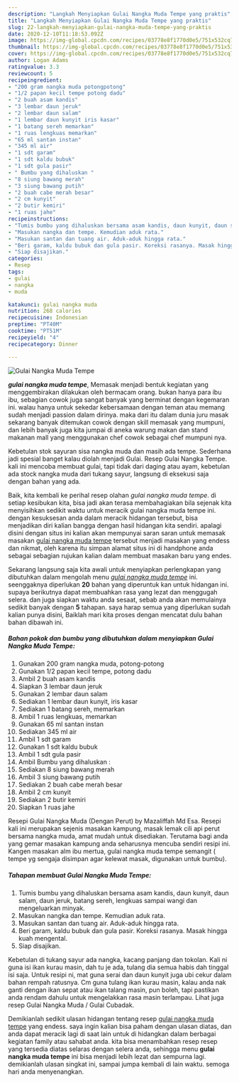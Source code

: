 ```yaml
---
description: "Langkah Menyiapkan Gulai Nangka Muda Tempe yang praktis"
title: "Langkah Menyiapkan Gulai Nangka Muda Tempe yang praktis"
slug: 22-langkah-menyiapkan-gulai-nangka-muda-tempe-yang-praktis
date: 2020-12-10T11:18:53.092Z
image: https://img-global.cpcdn.com/recipes/03778e8f1770d0e5/751x532cq70/gulai-nangka-muda-tempe-foto-resep-utama.jpg
thumbnail: https://img-global.cpcdn.com/recipes/03778e8f1770d0e5/751x532cq70/gulai-nangka-muda-tempe-foto-resep-utama.jpg
cover: https://img-global.cpcdn.com/recipes/03778e8f1770d0e5/751x532cq70/gulai-nangka-muda-tempe-foto-resep-utama.jpg
author: Logan Adams
ratingvalue: 3.3
reviewcount: 5
recipeingredient:
- "200 gram nangka muda potongpotong"
- "1/2 papan kecil tempe potong dadu"
- "2 buah asam kandis"
- "3 lembar daun jeruk"
- "2 lembar daun salam"
- "1 lembar daun kunyit iris kasar"
- "1 batang sereh memarkan"
- "1 ruas lengkuas memarkan"
- "65 ml santan instan"
- "345 ml air"
- "1 sdt garam"
- "1 sdt kaldu bubuk"
- "1 sdt gula pasir"
- " Bumbu yang dihaluskan "
- "8 siung bawang merah"
- "3 siung bawang putih"
- "2 buah cabe merah besar"
- "2 cm kunyit"
- "2 butir kemiri"
- "1 ruas jahe"
recipeinstructions:
- "Tumis bumbu yang dihaluskan bersama asam kandis, daun kunyit, daun salam, daun jeruk, batang sereh, lengkuas sampai wangi dan mengeluarkan minyak."
- "Masukan nangka dan tempe. Kemudian aduk rata."
- "Masukan santan dan tuang air. Aduk-aduk hingga rata."
- "Beri garam, kaldu bubuk dan gula pasir. Koreksi rasanya. Masak hingga kuah mengental."
- "Siap disajikan."
categories:
- Resep
tags:
- gulai
- nangka
- muda

katakunci: gulai nangka muda 
nutrition: 268 calories
recipecuisine: Indonesian
preptime: "PT40M"
cooktime: "PT51M"
recipeyield: "4"
recipecategory: Dinner

---
```



![Gulai Nangka Muda Tempe](https://img-global.cpcdn.com/recipes/03778e8f1770d0e5/751x532cq70/gulai-nangka-muda-tempe-foto-resep-utama.jpg)

<b><i>gulai nangka muda tempe</i></b>, Memasak menjadi bentuk kegiatan yang menggembirakan dilakukan oleh bermacam orang. bukan hanya para ibu ibu, sebagian cowok juga sangat banyak yang berminat dengan kegemaran ini. walau hanya untuk sekedar kebersamaan dengan teman atau memang sudah menjadi passion dalam dirinya. maka dari itu dalam dunia juru masak sekarang banyak ditemukan cowok dengan skill memasak yang mumpuni, dan lebih banyak juga kita jumpai di aneka warung makan dan stand makanan mall yang menggunakan chef cowok sebagai chef mumpuni nya.

Kebetulan stok sayuran sisa nangka muda dan masih ada tempe. Sederhana jadi spesial banget kalau diolah menjadi Gulai. Resep Gulai Nangka Tempe. kali ini mencoba membuat gulai, tapi tidak dari daging atau ayam, kebetulan ada stock nangka muda dari tukang sayur, langsung di eksekusi saja dengan bahan yang ada.

Baik, kita kembali ke perihal resep olahan <i>gulai nangka muda tempe</i>. di setiap kesibukan kita, bisa jadi akan terasa membahagiakan bila sejenak kita menyisihkan sedikit waktu untuk meracik gulai nangka muda tempe ini. dengan kesuksesan anda dalam meracik hidangan tersebut, bisa menjadikan diri kalian bangga dengan hasil hidangan kita sendiri. apalagi disini dengan situs ini kalian akan mempunyai saran saran untuk memasak masakan <u>gulai nangka muda tempe</u> tersebut menjadi masakan yang endess dan nikmat, oleh karena itu simpan alamat situs ini di handphone anda sebagai sebagian rujukan kalian dalam membuat masakan baru yang endes.


Sekarang langsung saja kita awali untuk menyiapkan perlengkapan yang dibutuhkan dalam mengolah menu <u><i>gulai nangka muda tempe</i></u> ini. seenggaknya diperlukan <b>20</b> bahan yang diperuntuk kan untuk hidangan ini. supaya berikutnya dapat membuahkan rasa yang lezat dan menggugah selera. dan juga siapkan waktu anda sesaat, sebab anda akan memulainya sedikit banyak dengan <b>5</b> tahapan. saya harap semua yang diperlukan sudah kalian punya disini, Baiklah mari kita proses dengan mencatat dulu bahan bahan dibawah ini.

<!--inarticleads1-->

##### Bahan pokok dan bumbu yang dibutuhkan dalam menyiapkan Gulai Nangka Muda Tempe:

1. Gunakan 200 gram nangka muda, potong-potong
1. Gunakan 1/2 papan kecil tempe, potong dadu
1. Ambil 2 buah asam kandis
1. Siapkan 3 lembar daun jeruk
1. Gunakan 2 lembar daun salam
1. Sediakan 1 lembar daun kunyit, iris kasar
1. Sediakan 1 batang sereh, memarkan
1. Ambil 1 ruas lengkuas, memarkan
1. Gunakan 65 ml santan instan
1. Sediakan 345 ml air
1. Ambil 1 sdt garam
1. Gunakan 1 sdt kaldu bubuk
1. Ambil 1 sdt gula pasir
1. Ambil  Bumbu yang dihaluskan :
1. Sediakan 8 siung bawang merah
1. Ambil 3 siung bawang putih
1. Sediakan 2 buah cabe merah besar
1. Ambil 2 cm kunyit
1. Sediakan 2 butir kemiri
1. Siapkan 1 ruas jahe


Resepi Gulai Nangka Muda (Dengan Perut) by Mazaliffah Md Esa. Resepi kali ini merupakan sejenis masakan kampung, masak lemak cili api perut bersama nangka muda, amat mudah untuk disediakan. Terutama bagi anda yang gemar masakan kampung anda seharusnya mencuba sendiri resipi ini. Kangen masakan alm ibu mertua, gulai nangka muda tempe semangit ( tempe yg sengaja disimpan agar kelewat masak, digunakan untuk bumbu). 

<!--inarticleads2-->

##### Tahapan membuat Gulai Nangka Muda Tempe:

1. Tumis bumbu yang dihaluskan bersama asam kandis, daun kunyit, daun salam, daun jeruk, batang sereh, lengkuas sampai wangi dan mengeluarkan minyak.
1. Masukan nangka dan tempe. Kemudian aduk rata.
1. Masukan santan dan tuang air. Aduk-aduk hingga rata.
1. Beri garam, kaldu bubuk dan gula pasir. Koreksi rasanya. Masak hingga kuah mengental.
1. Siap disajikan.


Kebetulan di tukang sayur ada nangka, kacang panjang dan tokolan. Kali ni guna isi ikan kurau masin, dah tu je ada, tulang dia semua habis dah tinggal isi saja. Untuk resipi ni, mat guna serai dan daun kunyit juga ubi cekur dalam bahan rempah ratusnya. Cm guna tulang ikan kurau masin, kalau anda nak ganti dengan ikan sepat atau ikan talang masin, pun boleh, tapi pastikan anda rendam dahulu untuk mengelakkan rasa masin terlampau. Lihat juga resep Gulai Nangka Muda / Gulai Cubadak. 

Demikianlah sedikit ulasan hidangan tentang resep <u>gulai nangka muda tempe</u> yang endess. saya ingin kalian bisa paham dengan ulasan diatas, dan anda dapat meracik lagi di saat lain untuk di hidangkan dalam berbagai kegiatan family atau sahabat anda. kita bisa menambahkan resep resep yang tersedia diatas selaras dengan selera anda, sehingga menu <b>gulai nangka muda tempe</b> ini bisa menjadi lebih lezat dan sempurna lagi. demikianlah ulasan singkat ini, sampai jumpa kembali di lain waktu. semoga hari anda menyenangkan.
